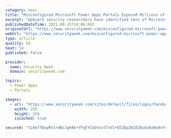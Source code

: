 ```yaml
---
category: news
title: "Misconfigured Microsoft Power Apps Portals Exposed Millions of Records"
excerpt: "UpGuard security researchers have identified tens of Microsoft Power Apps portals that exposed millions of records due to being misconfigured. Microsoft Power Apps portals allow organizations to create different types of websites – including social engagement application platforms,"
publishedDateTime: 2021-08-25T10:06:00Z
originalUrl: "https://www.securityweek.com/misconfigured-microsoft-power-apps-portals-exposed-millions-records"
webUrl: "https://www.securityweek.com/misconfigured-microsoft-power-apps-portals-exposed-millions-records"
type: article
quality: 54
heat: 54
published: false

provider:
  name: Security Week
  domain: securityweek.com

topics:
  - Power Apps
  - Portals

images:
  - url: "https://www.securityweek.com/sites/default/files/logos/Facebook-Security-Group.png"
    width: 256
    height: 256
    isCached: true

secured: "tL6m7fBxpRh1+dWzJgHAE+YPyEYCabVxztTvVI+EE2QpZW1BZ6oGxNzNo0xYw+N9aPecy2Ic7+blQU6N0drgcm2m0vYYTlpY23rKMMWIUwU3pApn3rN8pR0+n/IfbI83SWT0q70qK/xu77NXiz22g6dY/EKOJrbaQXAr7UfQMODJuJY/PYMoyUDeNMh789aPt5UfSGzpih2TijBJShYzycKDZ1BojIf+6J/GgNh8/Q2PIY03bm/FS0Pt6OJKByy6D/MNf7AsxB7J8JyscwtmxtyJ8KTkicMIqtFVcnkzN5VmP39IXOUmJVWf2JrarnQUznlFDhihFn5kXqu/k/MlnuExF6WkyZp23gWgFMBSLDM=;RYOSt376dIriCE5zvde5uQ=="
---
```


